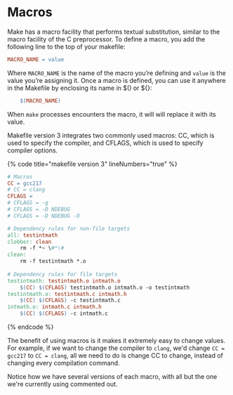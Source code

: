 # Macros

Make has a macro facility that performs textual substitution, similar to the macro facility of the C preprocessor. To define a macro, you add the following line to the top of your makefile:

```makefile
MACRO_NAME = value
```

Where `MACRO_NAME` is the name of the macro you’re defining and `value` is the value you’re assigning it. Once a macro is defined, you can use it anywhere in the Makefile by enclosing its name in $() or ${}:

```makefile
    $(MACRO_NAME)
```

When `make` processes encounters the macro, it will will replace it with its value.


Makefile version 3 integrates two commonly used macros: CC, which is used to specify the compiler, and CFLAGS, which is used to specify compiler options. 

{% code title="makefile version 3" lineNumbers="true" %}
```makefile
# Macros
CC = gcc217
# CC = clang
CFLAGS =
# CFLAGS = -g
# CFLAGS = -D NDEBUG
# CFLAGS = -D NDEBUG -O

# Dependency rules for non-file targets
all: testintmath
clobber: clean
    rm -f *~ \#*\#
clean:
    rm -f testintmath *.o
    
# Dependency rules for file targets
testintmath: testintmath.o intmath.o
    $(CC) $(CFLAGS) testintmath.o intmath.o -o testintmath
testintmath.o: testintmath.c intmath.h
    $(CC) $(CFLAGS) -c testintmath.c
intmath.o: intmath.c intmath.h
    $(CC) $(CFLAGS) -c intmath.c
```
{% endcode %}

The benefit of using macros is it makes it extremely easy to change values. For example, if we want to change the compiler to `clang`, we'd change `CC = gcc217` to `CC = clang`, all we need to do is change CC to change, instead of changing every compilation command. 

Notice how we have several versions of each macro, with all but the one we're currently using commented out.&#x20;
